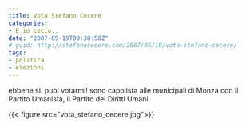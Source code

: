 ```yaml
---
title: Vota Stefano Cecere
categories:
- E io cecio..
date: "2007-05-19T09:38:58Z"
# guid: http://stefanocecere.com/2007/05/19/vota-stefano-cecere/
tags:
- politica
- elezioni
---
```


ebbene si. puoi votarmi!
sono capolista alle municipali di Monza con il Partito Umanista, il Partito dei Diritti Umani

{{< figure src="vota_stefano_cecere.jpg">}}